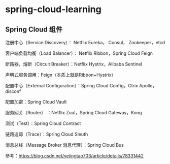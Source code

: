 # spring-cloud-learning

## Spring Cloud 组件
注册中心（Service Discovery）： Netflix Eureka， Consul， Zookeeper，etcd

客户端负载均衡（Load Balancer）： Netflix Ribbon，Spring Cloud Feign

断路器，熔断（Circuit Breaker）：Netflix Hystrix，Alibaba Sentinel

声明式服务调用：Feign（本质上就是Ribbon+Hystrix）

配置中心（External Configuration）：Spring Cloud Config，Ctrix Apollo，disconf

配置加密：Spring Cloud Vault

服务网关（Router） ：Netflix Zuul，Spring Cloud Gateway，Kong

测试（Test）：Spring Cloud Contract

链路追踪（Trace）：Spring Cloud Sleuth

消息总线（Message Broker 消息代理）：Spring Cloud Bus

参考：https://blog.csdn.net/yejingtao703/article/details/78331442

